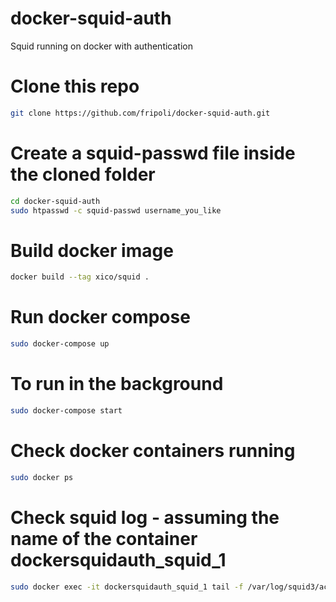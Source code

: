 # docker-squid-auth
Squid running on docker with authentication

# Clone this repo
```bash
git clone https://github.com/fripoli/docker-squid-auth.git
```

# Create a squid-passwd file inside the cloned folder
```bash
cd docker-squid-auth
sudo htpasswd -c squid-passwd username_you_like
```

# Build docker image
```bash
docker build --tag xico/squid .
```

# Run docker compose
```bash
sudo docker-compose up
```

# To run in the background
```bash
sudo docker-compose start
```

# Check docker containers running
```bash
sudo docker ps
```

# Check squid log - assuming the name of the container dockersquidauth_squid_1
```bash
sudo docker exec -it dockersquidauth_squid_1 tail -f /var/log/squid3/access.log
```
